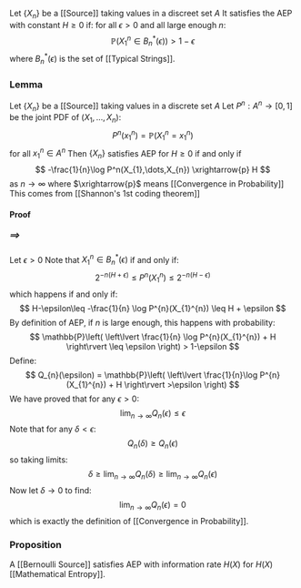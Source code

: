 Let $\{ X_{n} \}$ be a [[Source]] taking values in a discreet set $A$
It satisfies the AEP with constant $H\geq 0$ if:
for all $\epsilon>0$ and all large enough $n$:
$$
\mathbb{P}(X_{1}^{n}\in B_{n}^{*}(\epsilon)) > 1-\epsilon
$$
where $B_{n}^{*}(\epsilon)$ is the set of [[Typical Strings]].

### Lemma
Let $\{ X_{n} \}$ be a [[Source]] taking values in a discrete set $A$
Let $P^{n}:A^{n}\to[0,1]$ be the joint PDF of $(X_{1},\dots,X_{n})$:
$$
P^{n}(x_{1}^{n})=\mathbb{P}(X_{1}^{n}=x_{1}^{n})
$$
for all $x_{1}^{n}\in A^{n}$
Then $\{ X_{n} \}$ satisfies AEP for $H\geq 0$
if and only if 
$$
-\frac{1}{n}\log P^n(X_{1},\dots,X_{n}) \xrightarrow{p} H
$$
as $n\to \infty$ where $\xrightarrow{p}$ means [[Convergence in Probability]]
This comes from [[Shannon's 1st coding theorem]]
#### Proof
##### $\implies$
Let $\epsilon>0$
Note that $X_{1}^{n}\in B_{n}^{*}(\epsilon)$ if and only if:
$$
2^{-n(H+\epsilon)} \leq P^{n}(X_{1}^{n}) \leq 2^{-n(H-\epsilon)}
$$
which happens if and only if:
$$
H-\epsilon\leq -\frac{1}{n} \log P^{n}(X_{1}^{n}) \leq H + \epsilon 
$$
By definition of AEP, 
if $n$ is large enough, 
this happens with probability:
$$
\mathbb{P}\left( \left\lvert  \frac{1}{n} \log P^{n}(X_{1}^{n}) + H  \right\rvert \leq \epsilon \right) > 1-\epsilon
$$
Define:
$$
Q_{n}(\epsilon) = \mathbb{P}\left( \left\lvert  \frac{1}{n}\log P^{n} (X_{1}^{n}) + H  \right\rvert >\epsilon \right)
$$
We have proved that for any $\epsilon>0$:
$$
\lim_{n\to \infty} Q_{n}(\epsilon) \leq \epsilon
$$
Note that for any $\delta<\epsilon$:
$$
Q_{n}(\delta) \geq Q_{n}(\epsilon)
$$
so taking limits:
$$
\delta \geq \lim_{n\to \infty}Q_{n}(\delta) \geq \lim_{n\to \infty}Q_{n}(\epsilon)
$$
Now let $\delta \to 0$ to find:
$$
\lim_{n\to \infty} Q_{n}(\epsilon) = 0
$$
which is exactly the definition of [[Convergence in Probability]].

### Proposition
A [[Bernoulli Source]] satisfies AEP with information rate $H(X)$ 
for $H(X)$ [[Mathematical Entropy]].
